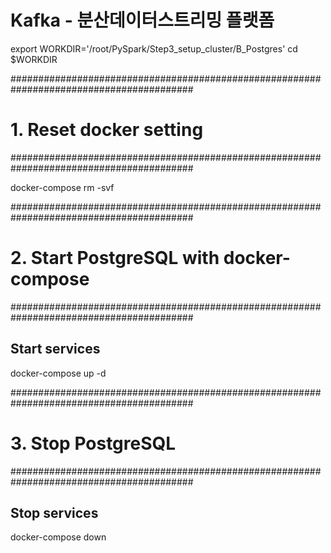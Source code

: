 # Kafka - 분산데이터스트리밍 플랫폼

export WORKDIR='/root/PySpark/Step3_setup_cluster/B_Postgres'
cd $WORKDIR

#########################################################################################
# 1. Reset docker setting
#########################################################################################

docker-compose rm -svf

#########################################################################################
# 2. Start PostgreSQL with docker-compose
#########################################################################################

## Start services
docker-compose up -d


#########################################################################################
# 3. Stop PostgreSQL
#########################################################################################

## Stop services
docker-compose down
